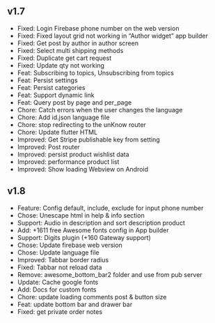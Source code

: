 ## v1.7

- Fixed: Login Firebase phone number on the web version
- Fixed: Fixed layout grid not working in “Author widget” app builder
- Fixed: Get post by author in author screen
- Fixed: Select multi shipping methods
- Fixed: Duplicate get cart request
- Fixed: Update qty not working
- Feat: Subscribing to topics, Unsubscribing from topics
- Feat: Persist settings
- Feat: Persist categories
- Feat: Support dynamic link
- Feat: Query post by page and per_page
- Chore: Catch errors when the user changes the language
- Chore: Add id.json language file
- Chore: stop redirecting to the unKnow router
- Chore: Update flutter HTML
- Improved: Get Stripe publishable key from setting
- Improved: Post router
- Improved: persist product wishlist data
- Improved: performance product list
- Improved: Show loading Webview on Android

## v1.8 
- Feature: Config default, include, exclude for input phone number
- Chose: Unescape html in help & info section
- Support: Audio in description and sort description product
- Add: +1611 free Awesome fonts config in App builder
- Support: Digits plugin (+160 Gateway support)
- Chose: Update firebase web version
- Chose: Update language file
- Improved: Tabbar border radius
- Fixed: Tabbar not reload data
- Remove: awesome_bottom_bar2 folder and use from pub server
- Update: Cache google fonts
- Add: Docs for custom fonts
- Chore: update loading comments post & button size
- Feat: update bottom bar and drawer bar
- Fixed: get private order notes 
